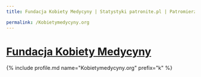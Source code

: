 ```yaml
---
title: Fundacja Kobiety Medycyny | Statystyki patronite.pl | Patromierz

permalink: /Kobietymedycyny.org
---
```


# [Fundacja Kobiety Medycyny](https://patronite.pl/Kobietymedycyny.org)

{% include profile.md name="Kobietymedycyny.org" prefix="k" %}
